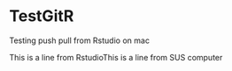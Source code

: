 # TestGitR
Testing push pull from Rstudio on mac

This is a line from RstudioThis is a line from SUS computer
